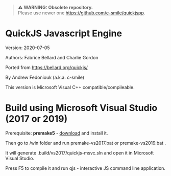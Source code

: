 > **⚠ WARNING: Obsolete repository.**  
> Please use newer one https://github.com/c-smile/quickjspp.

# QuickJS Javascript Engine 

Version: 2020-07-05

Authors: Fabrice Bellard and Charlie Gordon

Ported from https://bellard.org/quickjs/ 

By Andrew Fedoniouk (a.k.a. c-smile)

This version is Microsoft Visual C++ compatible/compileable.

# Build using Microsoft Visual Studio (2017 or 2019)

Prerequisite: **premake5** - [download](https://premake.github.io/download.html) and install it.

Then go to /win folder and run premake-vs2017.bat or premake-vs2019.bat . 

It will generate .build/vs2017/quickjs-msvc.sln and open it in Microsoft Visual Studio.

Press F5 to compile it and run qjs - interactive JS command line application.

